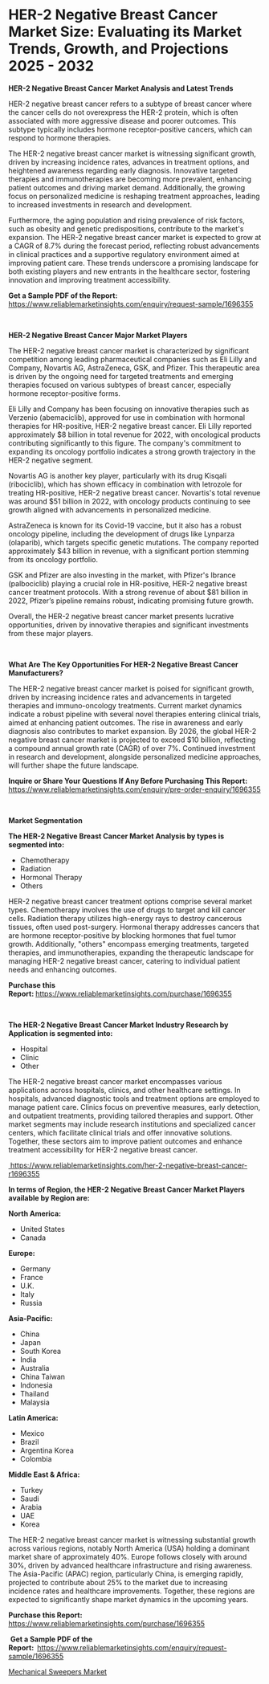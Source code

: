 <p><h1>HER-2 Negative Breast Cancer Market Size: Evaluating its Market Trends, Growth, and Projections 2025 - 2032</h1></p><p><strong>HER-2 Negative Breast Cancer Market Analysis and Latest Trends</strong></p>
<p><p>HER-2 negative breast cancer refers to a subtype of breast cancer where the cancer cells do not overexpress the HER-2 protein, which is often associated with more aggressive disease and poorer outcomes. This subtype typically includes hormone receptor-positive cancers, which can respond to hormone therapies. </p><p>The HER-2 negative breast cancer market is witnessing significant growth, driven by increasing incidence rates, advances in treatment options, and heightened awareness regarding early diagnosis. Innovative targeted therapies and immunotherapies are becoming more prevalent, enhancing patient outcomes and driving market demand. Additionally, the growing focus on personalized medicine is reshaping treatment approaches, leading to increased investments in research and development. </p><p>Furthermore, the aging population and rising prevalence of risk factors, such as obesity and genetic predispositions, contribute to the market's expansion. The HER-2 negative breast cancer market is expected to grow at a CAGR of 8.7% during the forecast period, reflecting robust advancements in clinical practices and a supportive regulatory environment aimed at improving patient care. These trends underscore a promising landscape for both existing players and new entrants in the healthcare sector, fostering innovation and improving treatment accessibility.</p></p>
<p><strong>Get a Sample PDF of the Report:&nbsp;</strong> <a href="https://www.reliablemarketinsights.com/enquiry/request-sample/1696355?utm_campaign=3085&utm_medium=2&utm_source=Github&utm_content=ia&utm_term=27032025&utm_id=her-2-negative-breast-cancer">https://www.reliablemarketinsights.com/enquiry/request-sample/1696355</a></p>
<p>&nbsp;</p>
<p><strong>HER-2 Negative Breast Cancer Major Market Players</strong></p>
<p><p>The HER-2 negative breast cancer market is characterized by significant competition among leading pharmaceutical companies such as Eli Lilly and Company, Novartis AG, AstraZeneca, GSK, and Pfizer. This therapeutic area is driven by the ongoing need for targeted treatments and emerging therapies focused on various subtypes of breast cancer, especially hormone receptor-positive forms.</p><p>Eli Lilly and Company has been focusing on innovative therapies such as Verzenio (abemaciclib), approved for use in combination with hormonal therapies for HR-positive, HER-2 negative breast cancer. Eli Lilly reported approximately $8 billion in total revenue for 2022, with oncological products contributing significantly to this figure. The company's commitment to expanding its oncology portfolio indicates a strong growth trajectory in the HER-2 negative segment.</p><p>Novartis AG is another key player, particularly with its drug Kisqali (ribociclib), which has shown efficacy in combination with letrozole for treating HR-positive, HER-2 negative breast cancer. Novartis's total revenue was around $51 billion in 2022, with oncology products continuing to see growth aligned with advancements in personalized medicine.</p><p>AstraZeneca is known for its Covid-19 vaccine, but it also has a robust oncology pipeline, including the development of drugs like Lynparza (olaparib), which targets specific genetic mutations. The company reported approximately $43 billion in revenue, with a significant portion stemming from its oncology portfolio.</p><p>GSK and Pfizer are also investing in the market, with Pfizer's Ibrance (palbociclib) playing a crucial role in HR-positive, HER-2 negative breast cancer treatment protocols. With a strong revenue of about $81 billion in 2022, Pfizer’s pipeline remains robust, indicating promising future growth. </p><p>Overall, the HER-2 negative breast cancer market presents lucrative opportunities, driven by innovative therapies and significant investments from these major players.</p></p>
<p>&nbsp;</p>
<p><strong>What Are The Key Opportunities For HER-2 Negative Breast Cancer Manufacturers?</strong></p>
<p><p>The HER-2 negative breast cancer market is poised for significant growth, driven by increasing incidence rates and advancements in targeted therapies and immuno-oncology treatments. Current market dynamics indicate a robust pipeline with several novel therapies entering clinical trials, aimed at enhancing patient outcomes. The rise in awareness and early diagnosis also contributes to market expansion. By 2026, the global HER-2 negative breast cancer market is projected to exceed $10 billion, reflecting a compound annual growth rate (CAGR) of over 7%. Continued investment in research and development, alongside personalized medicine approaches, will further shape the future landscape.</p></p>
<p><strong>Inquire or Share Your Questions If Any Before Purchasing This Report:</strong> <a href="https://www.reliablemarketinsights.com/enquiry/pre-order-enquiry/1696355?utm_campaign=3085&utm_medium=2&utm_source=Github&utm_content=ia&utm_term=27032025&utm_id=her-2-negative-breast-cancer">https://www.reliablemarketinsights.com/enquiry/pre-order-enquiry/1696355</a></p>
<p>&nbsp;</p>
<p><strong>Market Segmentation</strong></p>
<p><strong>The HER-2 Negative Breast Cancer Market Analysis by types is segmented into:</strong></p>
<p><ul><li>Chemotherapy</li><li>Radiation</li><li>Hormonal Therapy</li><li>Others</li></ul></p>
<p><p>HER-2 negative breast cancer treatment options comprise several market types. Chemotherapy involves the use of drugs to target and kill cancer cells. Radiation therapy utilizes high-energy rays to destroy cancerous tissues, often used post-surgery. Hormonal therapy addresses cancers that are hormone receptor-positive by blocking hormones that fuel tumor growth. Additionally, "others" encompass emerging treatments, targeted therapies, and immunotherapies, expanding the therapeutic landscape for managing HER-2 negative breast cancer, catering to individual patient needs and enhancing outcomes.</p></p>
<p><strong>Purchase this Report:&nbsp;</strong><a href="https://www.reliablemarketinsights.com/purchase/1696355?utm_campaign=3085&utm_medium=2&utm_source=Github&utm_content=ia&utm_term=27032025&utm_id=her-2-negative-breast-cancer">https://www.reliablemarketinsights.com/purchase/1696355</a></p>
<p>&nbsp;</p>
<p><strong>The HER-2 Negative Breast Cancer Market Industry Research by Application is segmented into:</strong></p>
<p><ul><li>Hospital</li><li>Clinic</li><li>Other</li></ul></p>
<p><p>The HER-2 negative breast cancer market encompasses various applications across hospitals, clinics, and other healthcare settings. In hospitals, advanced diagnostic tools and treatment options are employed to manage patient care. Clinics focus on preventive measures, early detection, and outpatient treatments, providing tailored therapies and support. Other market segments may include research institutions and specialized cancer centers, which facilitate clinical trials and offer innovative solutions. Together, these sectors aim to improve patient outcomes and enhance treatment accessibility for HER-2 negative breast cancer.</p></p>
<p><a href="https://www.reliablemarketinsights.com/her-2-negative-breast-cancer-r1696355?utm_campaign=3085&utm_medium=2&utm_source=Github&utm_content=ia&utm_term=27032025&utm_id=her-2-negative-breast-cancer">&nbsp;https://www.reliablemarketinsights.com/her-2-negative-breast-cancer-r1696355</a></p>
<p><strong>In terms of Region, the HER-2 Negative Breast Cancer Market Players available by Region are:</strong></p>
<p>
    <p> <strong> North America: </strong>
        <ul>
            <li>United States</li>
            <li>Canada</li>
        </ul>
        </p> 
    <p> <strong> Europe: </strong>
        <ul>
            <li>Germany</li>
            <li>France</li>
            <li>U.K.</li>
            <li>Italy</li>
            <li>Russia</li>
        </ul>
        </p> 
    <p> <strong> Asia-Pacific: </strong>
        <ul>
            <li>China</li>
            <li>Japan</li>
            <li>South Korea</li>
            <li>India</li>
            <li>Australia</li>
            <li>China Taiwan</li>
            <li>Indonesia</li>
            <li>Thailand</li>
            <li>Malaysia</li>
        </ul>
        </p> 
    <p> <strong> Latin America: </strong>
        <ul>
            <li>Mexico</li>
            <li>Brazil</li>
            <li>Argentina Korea</li>
            <li>Colombia</li>
        </ul>
        </p> 
    <p> <strong> Middle East & Africa: </strong>
        <ul>
            <li>Turkey</li>
            <li>Saudi</li>
            <li>Arabia</li>
            <li>UAE</li>
            <li>Korea</li>
        </ul>
    </p>
    </p>
<p><p>The HER-2 negative breast cancer market is witnessing substantial growth across various regions, notably North America (USA) holding a dominant market share of approximately 40%. Europe follows closely with around 30%, driven by advanced healthcare infrastructure and rising awareness. The Asia-Pacific (APAC) region, particularly China, is emerging rapidly, projected to contribute about 25% to the market due to increasing incidence rates and healthcare improvements. Together, these regions are expected to significantly shape market dynamics in the upcoming years.</p></p>
<p><strong>Purchase this Report: </strong><a href="https://www.reliablemarketinsights.com/purchase/1696355?utm_campaign=3085&utm_medium=2&utm_source=Github&utm_content=ia&utm_term=27032025&utm_id=her-2-negative-breast-cancer">https://www.reliablemarketinsights.com/purchase/1696355</a></p>
<p>&nbsp;<strong>Get a Sample PDF of the Report:&nbsp;&nbsp;</strong><a href="https://www.reliablemarketinsights.com/enquiry/request-sample/1696355?utm_campaign=3085&utm_medium=2&utm_source=Github&utm_content=ia&utm_term=27032025&utm_id=her-2-negative-breast-cancer">https://www.reliablemarketinsights.com/enquiry/request-sample/1696355</a></p>
<p><strong></strong></p>
<p><p><a href="https://github.com/xalatieusope/Market-Research-Report-List-1/blob/main/mechanical-sweepers-market.md?utm_campaign=3085&utm_medium=2&utm_source=Github&utm_content=ia&utm_term=27032025&utm_id=her-2-negative-breast-cancer">Mechanical Sweepers Market</a></p></p>